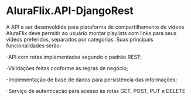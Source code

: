 # AluraFlix.API-DjangoRest


A API a ser desenvoldida para plataforma de compartilhamento de vídeos AluraFlix deve permitir ao usuário montar playlists com links para seus vídeos preferidos, separados por categorias. Suas principais funcionalidades serão:

-API com rotas implementadas segundo o padrão REST;

-Validações feitas conforme as regras de negócio; 

-Implementação de base de dados para persistência das informações; 

-Serviço de autenticação para acesso às rotas GET, POST, PUT e DELETE
